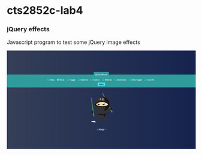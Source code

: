 # cts2852c-lab4
### jQuery effects
Javascript program to test some jQuery image effects

![effects](/pic.jpg)
